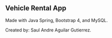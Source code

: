 ## Vehicle Rental App

Made with Java Spring, Bootstrap 4, and MySQL.

Created by: Saul Andre Aguilar Gutierrez.